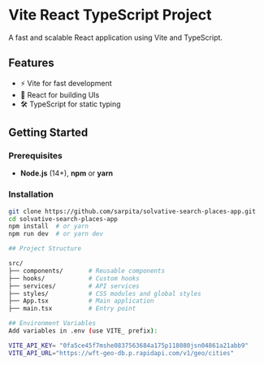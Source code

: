 # Vite React TypeScript Project

A fast and scalable React application using Vite and TypeScript.

## Features

- ⚡ Vite for fast development
- 🚀 React for building UIs
- 🛠 TypeScript for static typing

## Getting Started

### Prerequisites

- **Node.js** (14+), **npm** or **yarn**

### Installation

```bash
git clone https://github.com/sarpita/solvative-search-places-app.git
cd solvative-search-places-app
npm install  # or yarn
npm run dev  # or yarn dev

## Project Structure

src/
├── components/       # Reusable components
├── hooks/            # Custom hooks
├── services/         # API services
├── styles/           # CSS modules and global styles
├── App.tsx           # Main application
├── main.tsx          # Entry point

## Environment Variables
Add variables in .env (use VITE_ prefix):

VITE_API_KEY= "0fa5ce45f7mshe0837563684a175p118080jsn04861a21abb9"
VITE_API_URL="https://wft-geo-db.p.rapidapi.com/v1/geo/cities"
